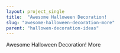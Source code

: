 ```yaml
---
layout: project_single
title:  "Awesome Halloween Decoration!                                                                                                                                                     More"
slug: "awesome-halloween-decoration-more"
parent: "hallowen-decoration-ideas"
---
```

Awesome Halloween Decoration!                                                                                                                                                     More